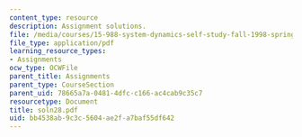 ```yaml
---
content_type: resource
description: Assignment solutions.
file: /media/courses/15-988-system-dynamics-self-study-fall-1998-spring-1999/bb4538ab9c3c5604ae2fa7baf55df642_soln28.pdf
file_type: application/pdf
learning_resource_types:
- Assignments
ocw_type: OCWFile
parent_title: Assignments
parent_type: CourseSection
parent_uid: 78665a7a-0481-4dfc-c166-ac4cab9c35c7
resourcetype: Document
title: soln28.pdf
uid: bb4538ab-9c3c-5604-ae2f-a7baf55df642
---
```

